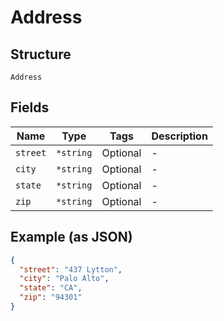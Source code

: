 
# Address

## Structure

`Address`

## Fields

| Name | Type | Tags | Description |
|  --- | --- | --- | --- |
| `street` | `*string` | Optional | - |
| `city` | `*string` | Optional | - |
| `state` | `*string` | Optional | - |
| `zip` | `*string` | Optional | - |

## Example (as JSON)

```json
{
  "street": "437 Lytton",
  "city": "Palo Alto",
  "state": "CA",
  "zip": "94301"
}
```

